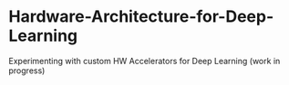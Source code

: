 # Hardware-Architecture-for-Deep-Learning
Experimenting with custom HW Accelerators for Deep Learning (work in progress)
